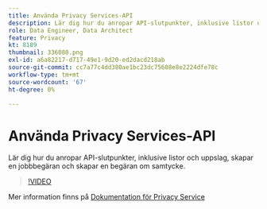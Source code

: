 ```yaml
---
title: Använda Privacy Services-API
description: Lär dig hur du anropar API-slutpunkter, inklusive listor och uppslag, skapar en jobbbegäran och skapar en begäran om samtycke.
role: Data Engineer, Data Architect
feature: Privacy
kt: 8189
thumbnail: 336080.png
exl-id: a6a82217-d717-49e1-9d20-ed2dacd218ab
source-git-commit: cc7a77c4dd380ae1bc23dc75608e8e2224dfe78c
workflow-type: tm+mt
source-wordcount: '67'
ht-degree: 0%

---
```



# Använda Privacy Services-API

Lär dig hur du anropar API-slutpunkter, inklusive listor och uppslag, skapar en jobbbegäran och skapar en begäran om samtycke.

>[!VIDEO](https://video.tv.adobe.com/v/336080?quality=12&learn=on)

Mer information finns på [Dokumentation för Privacy Service](https://experienceleague.adobe.com/docs/experience-platform/privacy/home.html)